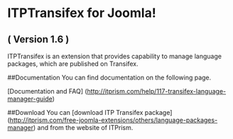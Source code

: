 ITPTransifex for Joomla! 
==========================
( Version 1.6 )
--------------------------

ITPTransifex is an extension that provides capability to manage language packages, which are published on Transifex.

##Documentation
You can find documentation on the following page.

[Documentation and FAQ] (http://itprism.com/help/117-transifex-language-manager-guide)

##Download
You can [download ITP Transifex package] (http://itprism.com/free-joomla-extensions/others/language-packages-manager) and from the website of ITPrism.